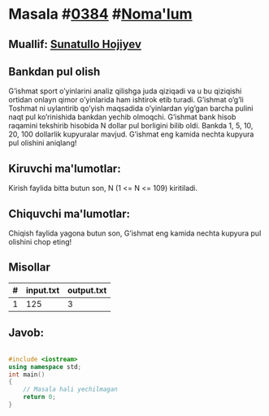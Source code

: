
<h1>Masala #<a href="https://robocontest.uz/tasks/0384">0384</a> #<a href="https://robocontest.uz/tasks?category=1">Noma'lum</a></h1>
<h2> Muallif: <a href="https://robocontest.uz/profile/sunnat">Sunatullo Hojiyev</a></h2>
<h2>Bankdan pul olish</h2>
<p>G’ishmat sport o’yinlarini analiz qilishga juda qiziqadi va u bu qiziqishi ortidan onlayn qimor o’yinlarida ham ishtirok etib turadi.
G’ishmat o’g’li Toshmat ni uylantirib qo’yish maqsadida o’yinlardan yig’gan barcha pulini naqt pul ko’rinishida bankdan yechib olmoqchi.
G’ishmat bank hisob raqamini tekshirib hisobida N dollar pul borligini bilib oldi. Bankda 1, 5, 10, 20, 100 dollarlik kupyuralar mavjud. G’ishmat eng kamida nechta kupyura pul olishini aniqlang!</p>
<h2>Kiruvchi ma'lumotlar:</h2>
<p>Kirish faylida bitta butun son, N (1 <= N <= 109) kiritiladi.</p>
<h2>Chiquvchi ma'lumotlar:</h2>
<p>Chiqish faylida yagona butun son, G’ishmat eng kamida nechta kupyura pul olishini chop eting!</p>
<h2>Misollar</h2>
<table>
    <thead>
        <tr>
            <th>#</th>
            <th>input.txt</th>
            <th>output.txt</th>
        </tr>
    </thead>
    <tbody>
            <tr>
                <td>1</td>
                <td>125</td>
                <td>3</td>
            </tr>
    </tbody>
    </table>
    
<h2>Javob:</h2>

######
```cpp
#include <iostream>
using namespace std;
int main()
{
    // Masala hali yechilmagan
    return 0;
}
```
